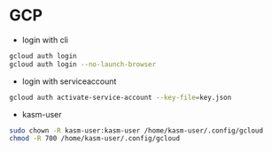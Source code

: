 # GCP

- login with cli
```bash
gcloud auth login
gcloud auth login --no-launch-browser
```

- login with serviceaccount
```bash
gcloud auth activate-service-account --key-file=key.json
```

- kasm-user
```bash
sudo chown -R kasm-user:kasm-user /home/kasm-user/.config/gcloud
chmod -R 700 /home/kasm-user/.config/gcloud
```
